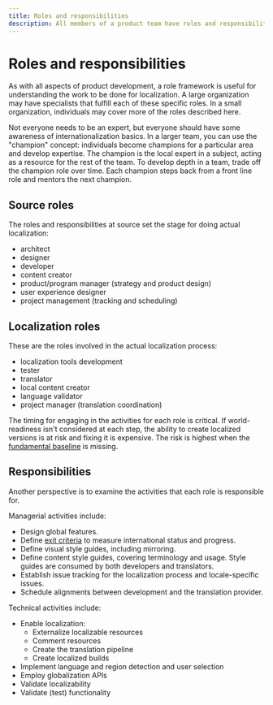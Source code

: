 ```yaml
---
title: Roles and responsibilities
description: All members of a product team have roles and responsibilities with respect to globalization and localization. This article describes a role framework to help understand the work to be done.
---
```


# Roles and responsibilities

As with all aspects of product development, a role framework is useful for understanding the work to be done for localization.
A large organization may have specialists that fulfill each of these specific roles.
In a small organization, individuals may cover more of the roles described here.

Not everyone needs to be an expert, but everyone should have some awareness of internationalization basics.
In a larger team, you can use the "champion" concept: individuals become champions for a particular area and develop expertise.
The champion is the local expert in a subject, acting as a resource for the rest of the team.
To develop depth in a team, trade off the champion role over time.
Each champion steps back from a front line role and mentors the next champion.

## Source roles

The roles and responsibilities at source set the stage for doing actual localization:

* architect
* designer
* developer
* content creator
* product/program manager (strategy and product design)
* user experience designer
* project management (tracking and scheduling)

## Localization roles

These are the roles involved in the actual localization process:

* localization tools development
* tester
* translator
* local content creator
* language validator
* project manager (translation coordination)

The timing for engaging in the activities for each role is critical.
If world-readiness isn't considered at each step, the ability to create localized versions is at risk and fixing it is expensive.
The risk is highest when the [fundamental baseline](global-product-delivery.md#baseline) is missing.

## Responsibilities

Another perspective is to examine the activities that each role is responsible for.

Managerial activities include:

* Design global features.
* Define [exit criteria](exit-criteria.md) to measure international status and progress.
* Define visual style guides, including mirroring.
* Define content style guides, covering terminology and usage. Style guides are consumed by both developers and translators.
* Establish issue tracking for the localization process and locale-specific issues.
* Schedule alignments between development and the translation provider.

Technical activities include:

* Enable localization:
  * Externalize localizable resources
  * Comment resources
  * Create the translation pipeline
  * Create localized builds
* Implement language and region detection and user selection
* Employ globalization APIs
* Validate localizability
* Validate (test) functionality
